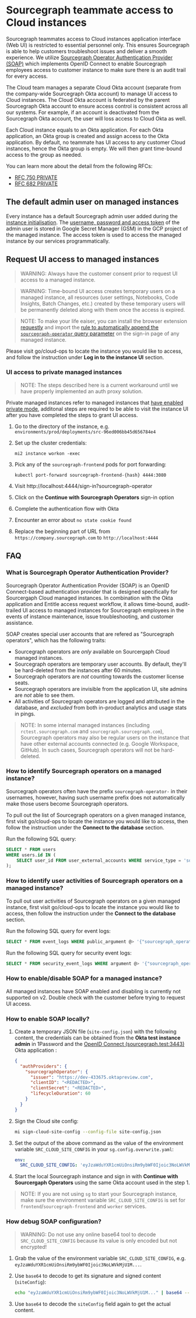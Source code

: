 # Sourcegraph teammate access to Cloud instances

Sourcegraph teammates access to Cloud instances application interface (Web UI) is restricted to essential personnel only. This ensures Sourcegraph is able to help customers troubleshoot issues and deliver a smooth experience. We utilize [Sourcegraph Operator Authentication Provider (SOAP)](#what-is-sourcegraph-operator-authentication-provider) which implements OpenID Connect to enable Sourcegraph employees access to customer instance to make sure there is an audit trail for every access.

The Cloud team manages a separate Cloud Okta account (separate from the company-wide Sourcegraph Okta account) to manage UI access to Cloud instances. The Cloud Okta account is federated by the parent Sourcegraph Okta account to ensure access control is consistent across all our systems. For example, if an account is deactivated from the Sourcegraph Okta account, the user will loss access to Cloud Okta as well.

Each Cloud instance equals to an Okta application. For each Okta application, an Okta group is created and assign access to the Okta application. By default, no teammate has UI access to any customer Cloud instances, hence the Okta group is empty. We will then grant time-bound access to the group as needed.

You can learn more about the detail from the following RFCs:

- [RFC 750 PRIVATE](https://docs.google.com/document/d/1Ia9sjW_KQ6BeJ28xJl3VvLIy7M9Ko7A1sBnTXkZ3W9o/edit#heading=h.trqab8y0kufp)
- [RFC 682 PRIVATE](https://docs.google.com/document/d/1Ot9o1emIjoegi7_OICXbcCqiGx-SebWvAtz_tp1E1wo/edit#heading=h.x2vmqaiitlnw)

## The default admin user on managed instances

Every instance has a default Sourcegraph admin user added during the [instance initialisation](https://sourcegraph.sourcegraph.com/github.com/sourcegraph/controller/-/blob/internal/instances/init.go?L33-57). The [username, password and access token](https://sourcegraph.sourcegraph.com/github.com/sourcegraph/controller/-/blob/internal/instances/init.go?L124-138) of the admin user is stored in Google Secret Manager (GSM) in the GCP project of the managed instance. The access token is used to access the managed instance by our services programmatically.

## Request UI access to managed instances

> WARNING: Always have the customer consent prior to request UI access to a managed instance.

> WARNING: Time-bound UI access creates temporary users on a managed instance, all resources (user settings, Notebooks, Code Insights, Batch Changes, etc.) created by these temporary users will be permanently deleted along with them once the access is expired.

> NOTE: To make your life eaiser, you can install the browser extension [requestly](https://requestly.io/) and import the [rule to automatically append the `sourcegraph-operator` query parameter](https://app.requestly.io/rules#sharedList/1683145438462-Sourcegraph-Operator-Login) on the sign-in page of any managed instance.

Please visit go/cloud-ops to locate the instance you would like to access, and follow the instruction under **Log in to the instance UI** section.

### UI access to private managed instances

> NOTE: The steps described here is a current workaround until we have properly implemented an auth proxy solution.

Private managed instances refer to managed instances that [have enabled private mode](https://sourcegraph.sourcegraph.com/search?q=context:global+repo:%5Egithub%5C.com/sourcegraph/cloud%24+content:%22public:+false%22&patternType=standard&sm=0&groupBy=path), additonal steps are required to be able to visit the instance UI after you have completed the steps to grant UI access.

1. Go to the directory of the instance, e.g. `environments/prod/deployments/src-96ed006bb45d656784e4`
1. Set up the cluster credentials:

   ```
   mi2 instance workon -exec
   ```

1. Pick any of the `sourcegraph-frontend` pods for port forwarding:

   ```
   kubectl port-forward sourcegraph-frontend-{hash} 4444:3080
   ```

1. Visit http://localhost:4444/sign-in?sourcegraph-operator
1. Click on the **Continue with Sourcegraph Operators** sign-in option
1. Complete the authentication flow with Okta
1. Encounter an error about `no state cookie found`
1. Replace the beginning part of URL from `https://company.sourcegraph.com` to `http://localhost:4444`

## FAQ

### What is Sourcegraph Operator Authentication Provider?

Sourcegraph Operator Authentication Provider (SOAP) is an OpenID Connect-based authentication provider that is designed specifically for Sourcergaph Cloud managed instances. In combination with the Okta application and Entitle access request workflow, it allows time-bound, audit-trailed UI access to managed instances for Sourcegraph employees in the events of instance maintenance, issue troubleshooting, and customer assistance.

SOAP creates special user accounts that are refered as "Sourcegraph operators", which has the following traits:

- Sourcegraph operators are _only_ available on Sourcergaph Cloud managed instances.
- Sourcegraph operators are temporary user accounts. By default, they'll be hard-deleted from the instances after 60 minutes.
- Sourcegraph operators are _not_ counting towards the customer license seats.
- Sourcegraph operators are invisible from the application UI, site admins are _not_ able to see them.
- All activities of Sourcegraph operators are logged and attributed in the database, and _excluded_ from both in-product analytics and usage stats in pings.

> NOTE: In some internal managed instances (including `rctest.sourcegraph.com` and `sourcegraph.sourcegraph.com`), Sourcegraph operators may also be regular users on the instance that have other external accounts connected (e.g. Google Workspace, GitHub). In such cases, Sourcegraph operators will not be hard-deleted.

### How to identify Sourcegraph operators on a managed instance?

Sourcegraph operators often have the prefix `sourcegraph-operator-` in their usernames, however, having such username prefix does not automatically make those users become Sourcegraph operators.

To pull out the list of Sourcegraph operators on a given managed instance, first visit go/cloud-ops to locate the instance you would like to access, then follow the instruction under the **Connect to the database** section.

Run the following SQL query:

```sql
SELECT * FROM users
WHERE users.id IN (
    SELECT user_id FROM user_external_accounts WHERE service_type = 'sourcegraph-operator'
);
```

### How to identify user activities of Sourcegraph operators on a managed instance?

To pull out user activities of Sourcegraph operators on a given managed instance, first visit go/cloud-ops to locate the instance you would like to access, then follow the instruction under the **Connect to the database** section.

Run the following SQL query for event logs:

```sql
SELECT * FROM event_logs WHERE public_argument @> '{"sourcegraph_operator": true}';
```

Run the following SQL query for security event logs:

```sql
SELECT * FROM security_event_logs WHERE argument @> '{"sourcegraph_operator": true}';
```

### How to enable/disable SOAP for a managed instance?

<!-- TODO(@michaellzc): update docs after it is implemented -->

All managed instances have SOAP enabled and disabling is currently not supported on v2. Double check with the customer before trying to request UI access.

### How to enable SOAP locally?

1. Create a temporary JSON file (`site-config.json`) with the following content, the credentials can be obtained from the **Okta test instance admin** in 1Password and the [OpenID Connect (sourcegraph.test:3443)](https://dev-433675-admin.oktapreview.com/admin/app/oidc_client/instance/0oa1ecwm8ttNnJggl0h8) Okta application :

   ```json
   {
     "authProviders": {
       "sourcegraphOperator": {
         "issuer": "https://dev-433675.oktapreview.com",
         "clientID": "<REDACTED>",
         "clientSecret": "<REDACTED>",
         "lifecycleDuration": 60
       }
     }
   }
   ```

2. Sign the Cloud site config:

   ```sh
   mi sign-cloud-site-config --config-file site-config.json
   ```

3. Set the output of the above command as the value of the environment variable `SRC_CLOUD_SITE_CONFIG` in your `sg.config.overwrite.yaml`:

   ```yaml
   env:
     SRC_CLOUD_SITE_CONFIG: 'eyJzaWduYXR1cmUiOnsiRm9ybWF0Ijoic3NoLWVkMjU1M...'
   ```

4. Start the local Sourcegraph instance and sign in with **Continue with Sourcergaph Operators** using the same Okta account used in the step 1.

> NOTE: If you are not using `sg` to start your Sourcegraph instance, make sure the environment variable `SRC_CLOUD_SITE_CONFIG` is set for `frontend`/`sourcegraph-frontend` and `worker` services.

### How debug SOAP configuration?

> WARNING: Do not use any online base64 tool to decode `SRC_CLOUD_SITE_CONFIG` because its value is only encoded but not encrypted!

1. Grab the value of the environment variable `SRC_CLOUD_SITE_CONFIG`, e.g. `eyJzaWduYXR1cmUiOnsiRm9ybWF0Ijoic3NoLWVkMjU1M...`.
2. Use `base64` to decode to get its signature and signed content (`siteConfig`):

   ```sh
   echo "eyJzaWduYXR1cmUiOnsiRm9ybWF0Ijoic3NoLWVkMjU1M..." | base64 --decode
   ```

3. Use `base64` to decode the `siteConfig` field again to get the actual content.
